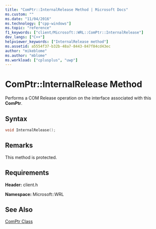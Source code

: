 ```yaml
---
title: "ComPtr::InternalRelease Method | Microsoft Docs"
ms.custom: ""
ms.date: "11/04/2016"
ms.technology: ["cpp-windows"]
ms.topic: "reference"
f1_keywords: ["client/Microsoft::WRL::ComPtr::InternalRelease"]
dev_langs: ["C++"]
helpviewer_keywords: ["InternalRelease method"]
ms.assetid: a5554f37-b32b-48a7-8443-847f84cd43ec
author: "mikeblome"
ms.author: "mblome"
ms.workload: ["cplusplus", "uwp"]
---
```

# ComPtr::InternalRelease Method

Performs a COM Release operation on the interface associated with this **ComPtr**.

## Syntax

```cpp
void InternalRelease();
```

## Remarks

This method is protected.

## Requirements

**Header:** client.h

**Namespace:** Microsoft::WRL

## See Also

[ComPtr Class](../windows/comptr-class.md)